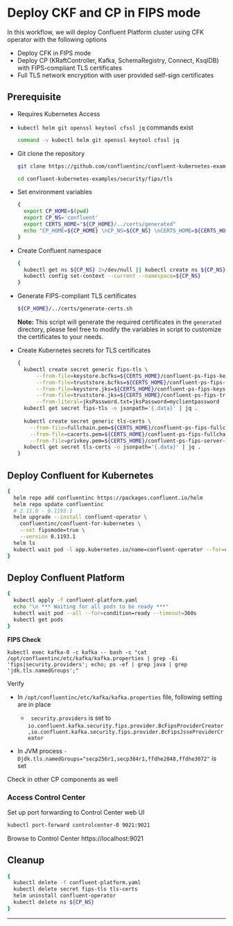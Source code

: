 
# Deploy CKF and CP in FIPS mode

In this workflow, we will deploy Confluent Platform cluster using CFK operator with the following options

- Deploy CFK in FIPS mode
- Deploy CP (KRaftController, Kafka, SchemaRegistry, Connect, KsqlDB) with FIPS-compliant TLS certificates
- Full TLS network encryption with user provided self-sign certificates

## Prerequisite

- Requires Kubernetes Access
&nbsp;

- `kubectl helm git openssl keytool cfssl jq` commands exist
  ```sh
  command -v kubectl helm git openssl keytool cfssl jq
  ```

- Git clone the repository
  ```sh
  git clone https://github.com/confluentinc/confluent-kubernetes-examples.git

  cd confluent-kubernetes-examples/security/fips/tls
  ```

- Set environment variables
  ```sh
  {
    export CP_HOME=$(pwd)
    export CP_NS='confluent'
    export CERTS_HOME="${CP_HOME}/../certs/generated"
    echo "CP_HOME=${CP_HOME} \nCP_NS=${CP_NS} \nCERTS_HOME=${CERTS_HOME}"
  }
  ```

- Create Confluent namespace
  ```sh
  {
    kubectl get ns ${CP_NS} 2>/dev/null || kubectl create ns ${CP_NS}
    kubectl config set-context --current --namespace=${CP_NS}
  }
  ```

- Generate FIPS-compliant TLS certificates
  ```sh
  ${CP_HOME}/../certs/generate-certs.sh
  ```
  **Note:** This script will generate the required certificates in the `generated` directory, please feel free to modify the variables in script to customize the certificates to your needs.
&nbsp;
- Create Kubernetes secrets for TLS certificates

  ```sh
  {
    kubectl create secret generic fips-tls \
        --from-file=keystore.bcfks=${CERTS_HOME}/confluent-ps-fips-keystore.bcfks \
        --from-file=truststore.bcfks=${CERTS_HOME}/confluent-ps-fips-truststore.bcfks \
        --from-file=keystore.jks=${CERTS_HOME}/confluent-ps-fips-keystore.jks \
        --from-file=truststore.jks=${CERTS_HOME}/confluent-ps-fips-truststore.jks \
        --from-literal=jksPassword.txt=jksPassword=myclientpassword
    kubectl get secret fips-tls -o jsonpath='{.data}' | jq .
    
    kubectl create secret generic tls-certs \
      --from-file=fullchain.pem=${CERTS_HOME}/confluent-ps-fips-fullchain.pem \
      --from-file=cacerts.pem=${CERTS_HOME}/confluent-ps-fips-fullchain.pem \
      --from-file=privkey.pem=${CERTS_HOME}/confluent-ps-fips-server-key.pem
    kubectl get secret tls-certs -o jsonpath='{.data}' | jq .
  }
  ```

## Deploy Confluent for Kubernetes

```sh
{
  helm repo add confluentinc https://packages.confluent.io/helm
  helm repo update confluentinc
  # 2.11.0 - 0.1193.1
  helm upgrade --install confluent-operator \
    confluentinc/confluent-for-kubernetes \
    --set fipsmode=true \
    --version 0.1193.1
  helm ls
  kubectl wait pod -l app.kubernetes.io/name=confluent-operator --for=condition=ready --timeout=180s
}
```

## Deploy Confluent Platform

```sh
{
  kubectl apply -f confluent-platform.yaml
  echo "\n *** Waiting for all pods to be ready ***"
  kubectl wait pod --all --for=condition=ready --timeout=360s
  kubectl get pods
}
```

**FIPS Check**

```
kubectl exec kafka-0 -c kafka -- bash -c "cat /opt/confluentinc/etc/kafka/kafka.properties | grep -Ei 'fips|security.providers'; echo; ps -ef | grep java | grep 'jdk.tls.namedGroups';"
```

Verify

- In `/opt/confluentinc/etc/kafka/kafka.properties` file, following setting are in place
  - ` security.providers` is set to `io.confluent.kafka.security.fips.provider.BcFipsProviderCreator,io.confluent.kafka.security.fips.provider.BcFipsJsseProviderCreator`
  
- In JVM process `-Djdk.tls.namedGroups="secp256r1,secp384r1,ffdhe2048,ffdhe3072"` is set

Check in other CP components as well

### Access Control Center

Set up port forwarding to Control Center web UI

```sh
kubectl port-forward controlcenter-0 9021:9021 
```
Browse to Control Center https://localhost:9021

## Cleanup

```sh
{
  kubectl delete -f confluent-platform.yaml
  kubectl delete secret fips-tls tls-certs
  helm uninstall confluent-operator
  kubectl delete ns ${CP_NS}
}
```
---

